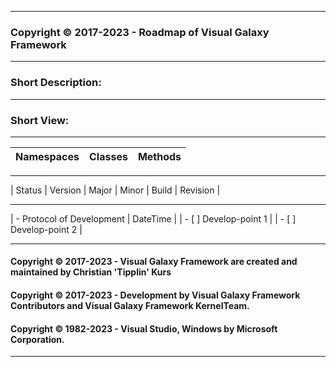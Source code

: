 ----
### Copyright © 2017-2023 - Roadmap of Visual Galaxy Framework
----
### Short Description:
----
### Short View:
----
| Namespaces | Classes | Methods |
| ---------- | ------- | ------- |
----
| Status		| Version | Major | Minor | Build | Revision |

----
| - Protocol of Development | DateTime |
| - [ ] Develop-point 1 |
| - [ ] Develop-point 2 |

----
#### Copyright © 2017-2023 - Visual Galaxy Framework are created and maintained by Christian 'Tipplin' Kurs
#### Copyright © 2017-2023 - Development by Visual Galaxy Framework Contributors and Visual Galaxy Framework KernelTeam.
#### Copyright © 1982-2023 - Visual Studio, Windows by Microsoft Corporation.
----

